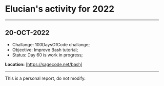 # Elucian's activity for 2022
---

## 20-OCT-2022

* Challange: 100DaysOfCode challange;
* Objective: Improve Bash tutorial;
* Status: Day 60 is work in progress;

**Location:** [https://sagecode.net/bash]

---
This is a personal report, do not modify.